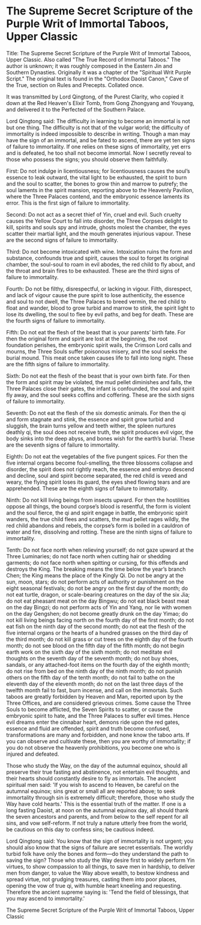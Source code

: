 # The Supreme Secret Scripture of the Purple Writ of Immortal Taboos, Upper Classic

Title: The Supreme Secret Scripture of the Purple Writ of Immortal Taboos, Upper Classic. Also called "The True Record of Immortal Taboos." The author is unknown; it was roughly composed in the Eastern Jin and Southern Dynasties. Originally it was a chapter of the "Spiritual Writ Purple Script." The original text is found in the "Orthodox Daoist Canon," Cave of the True, section on Rules and Precepts. Collated once.

It was transmitted by Lord Qingtong, of the Purest Clarity, who copied it down at the Red Heaven's Elixir Tomb, from Gong Zhongyang and Youyang, and delivered it to the Perfected of the Southern Palace.

Lord Qingtong said: The difficulty in learning to become an immortal is not but one thing. The difficulty is not that of the vulgar world; the difficulty of immortality is indeed impossible to describe in writing. Though a man may have the sign of an immortal, and be fated to ascend, there are yet ten signs of failure to immortality. If one relies on these signs of immortality, yet errs and is defeated, he too shall not become immortal. Now I secretly reveal to those who possess the signs; you should observe them faithfully.

First: Do not indulge in licentiousness; for licentiousness causes the soul’s essence to leak outward, the vital light to be exhausted, the spirit to burn and the soul to scatter, the bones to grow thin and marrow to putrefy; the soul laments in the spirit mansion, reporting above to the Heavenly Pavilion, where the Three Palaces contend, and the embryonic essence laments its error. This is the first sign of failure to immortality.

Second: Do not act as a secret thief of Yin, cruel and evil. Such cruelty causes the Yellow Court to fall into disorder, the Three Corpses delight to kill, spirits and souls spy and intrude, ghosts molest the chamber, the eyes scatter their martial light, and the mouth generates injurious vapour. These are the second signs of failure to immortality.

Third: Do not become intoxicated with wine. Intoxication ruins the form and substance, confounds true and spirit, causes the soul to forget its original chamber, the soul-soul to roam in evil abodes, the red child to fly about, and the throat and brain fires to be exhausted. These are the third signs of failure to immortality.

Fourth: Do not be filthy, disrespectful, or lacking in vigour. Filth, disrespect, and lack of vigour cause the pure spirit to lose authenticity, the essence and soul to not dwell, the Three Palaces to breed vermin, the red child to float and wander, blood to grow turbid and marrow to stink, the spirit light to lose its dwelling, the soul to flee by evil paths, and beg for death. These are the fourth signs of failure to immortality.

Fifth: Do not eat the flesh of the beast that is your parents’ birth fate. For then the original form and spirit are lost at the beginning, the root foundation perishes, the embryonic spirit wails, the Crimson Lord calls and mourns, the Three Souls suffer poisonous misery, and the soul seeks the burial mound. This meat once taken causes life to fall into long night. These are the fifth signs of failure to immortality.

Sixth: Do not eat the flesh of the beast that is your own birth fate. For then the form and spirit may be violated, the mud pellet diminishes and falls, the Three Palaces close their gates, the infant is confounded, the soul and spirit fly away, and the soul seeks coffins and coffering. These are the sixth signs of failure to immortality.

Seventh: Do not eat the flesh of the six domestic animals. For then the qi and form stagnate and stink, the essence and spirit grow turbid and sluggish, the brain turns yellow and teeth wither, the spleen nurtures deathly qi, the soul does not receive truth, the spirit produces evil vigor, the body sinks into the deep abyss, and bones wish for the earth’s burial. These are the seventh signs of failure to immortality.

Eighth: Do not eat the vegetables of the five pungent spices. For then the five internal organs become foul-smelling, the three blossoms collapse and disorder, the spirit does not rightly reach, the essence and embryo descend and decline, soul and spirit become separated, the red child is vexed and weary, the flying spirit loses its guard, the eyes shed flowing tears and are apprehended. These are the eighth signs of failure to immortality.

Ninth: Do not kill living beings from insects upward. For then the hostilities oppose all things, the bound corpse’s blood is resentful, the form is violent and the soul fierce, the qi and spirit engage in battle, the embryonic spirit wanders, the true child flees and scatters, the mud pellet rages wildly, the red child abandons and rebels, the corpse’s form is boiled in a cauldron of water and fire, dissolving and rotting. These are the ninth signs of failure to immortality.

Tenth: Do not face north when relieving yourself; do not gaze upward at the Three Luminaries; do not face north when cutting hair or shedding garments; do not face north when spitting or cursing, for this offends and destroys the King. The breaking means the time below the year’s branch Chen; the King means the place of the Kingly Qi. Do not be angry at the sun, moon, stars; do not perform acts of authority or punishment on the eight seasonal festivals; do not be angry on the first day of the month; do not eat turtle, dragon, or scale-bearing creatures on the day of the six Jia; do not eat pheasant meat on the day Bingwu; do not eat black beast meat on the day Bingzi; do not perform acts of Yin and Yang, nor lie with women on the day Gengshen; do not become greatly drunk on the day Yimao; do not kill living beings facing north on the fourth day of the first month; do not eat fish on the ninth day of the second month; do not eat the flesh of the five internal organs or the hearts of a hundred grasses on the third day of the third month; do not kill grass or cut trees on the eighth day of the fourth month; do not see blood on the fifth day of the fifth month; do not begin earth work on the sixth day of the sixth month; do not meditate evil thoughts on the seventh day of the seventh month; do not buy shoes, sandals, or any attached-foot items on the fourth day of the eighth month; do not rise from bed on the ninth day of the ninth month; do not punish others on the fifth day of the tenth month; do not fail to bathe on the eleventh day of the eleventh month; do not on the last three days of the twelfth month fail to fast, burn incense, and call on the immortals. Such taboos are greatly forbidden by Heaven and Man, reported upon by the Three Offices, and are considered grievous crimes. Some cause the Three Souls to become afflicted, the Seven Spirits to scatter, or cause the embryonic spirit to hate, and the Three Palaces to suffer evil times. Hence evil dreams enter the cinnabar heart, demons ride upon the red gates, essence and fluid are offended, spirit and truth become confused, transformations are many and forbidden, and none know the taboo arts. If you can observe and cultivate these, then you are worthy of immortality; if you do not observe the heavenly prohibitions, you become one who is injured and defeated.

Those who study the Way, on the day of the autumnal equinox, should all preserve their true fasting and abstinence, not entertain evil thoughts, and their hearts should constantly desire to fly as immortals. The ancient spiritual men said: 'If you wish to ascend to Heaven, be careful on the autumnal equinox; sins great or small all are reported above; to seek immortality through sin is extremely difficult; therefore, those who study the Way have cold hearts.' This is the essential truth of the matter. If one is a long fasting Daoist, at noon on the autumnal equinox day, all should thank the seven ancestors and parents, and from below to the self repent for all sins, and vow self-reform. If not truly a nature utterly free from the world, be cautious on this day to confess sins; be cautious indeed.

Lord Qingtong said: You know that the sign of immortality is not urgent; you should also know that the signs of failure are secret essentials. The worldly turbid folk have only the bones and form—do they understand the path to saving the sign? Those who study the Way desire first to widely perform Yin virtues, to show compassion to all things, to save men in hardship, to deliver men from danger, to value the Way above wealth, to bestow kindness and spread virtue, not grudging treasures, casting them into poor places, opening the vow of true qi, with humble heart kneeling and requesting. Therefore the ancient supreme saying is: 'Tend the field of blessings, that you may ascend to immortality.'

The Supreme Secret Scripture of the Purple Writ of Immortal Taboos, Upper Classic

